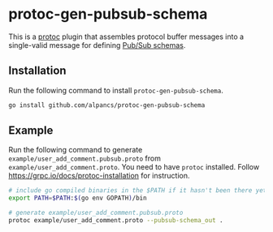 # protoc-gen-pubsub-schema

This is a [protoc](https://github.com/protocolbuffers/protobuf) plugin
that assembles protocol buffer messages into a single-valid message for defining [Pub/Sub schemas](https://cloud.google.com/pubsub/docs/schemas).

## Installation

Run the following command to install `protoc-gen-pubsub-schema`.

```sh
go install github.com/alpancs/protoc-gen-pubsub-schema
```

## Example

Run the following command to generate `example/user_add_comment.pubsub.proto` from `example/user_add_comment.proto`.
You need to have `protoc` installed.
Follow <https://grpc.io/docs/protoc-installation> for instruction.

```sh
# include go compiled binaries in the $PATH if it hasn't been there yet
export PATH=$PATH:$(go env GOPATH)/bin

# generate example/user_add_comment.pubsub.proto
protoc example/user_add_comment.proto --pubsub-schema_out .
```

